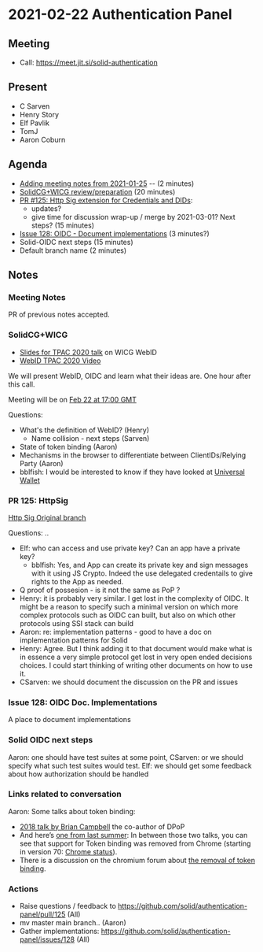 # 2021-02-22 Authentication Panel

## Meeting
 * Call: https://meet.jit.si/solid-authentication

## Present

* C Sarven
* Henry Story
* Elf Pavlik
* TomJ
* Aaron Coburn

## Agenda

* [Adding meeting notes from 2021-01-25](https://github.com/solid/authentication-panel/pull/122/files) -- (2 minutes)
*  [SolidCG+WICG review/preparation](https://github.com/WICG/WebID/issues/54#issuecomment-779405599) (20 minutes)
*  [PR #125: Http Sig extension for Credentials and DIDs](https://github.com/solid/authentication-panel/pull/125): 
    *  updates? 
    *  give time for discussion wrap-up / merge by 2021-03-01? Next steps? (15 minutes)
* [Issue 128: OIDC - Document implementations](https://github.com/solid/authentication-panel/issues/128) (3 minutes?)
* Solid-OIDC next steps (15 minutes)
* Default branch name (2 minutes)

## Notes

### Meeting Notes

PR of previous notes accepted. 

### SolidCG+WICG 

* [Slides for TPAC 2020 talk](https://lists.w3.org/Archives/Public/www-archive/2020Oct/att-0010/The_Web_Platform__Privacy_and_Federation_-_TPAC.pdf) on WICG WebID
* [WebID TPAC 2020 Video](https://www.youtube.com/watch?v=PMfp2qPW-RY)

We will present WebID, OIDC and learn what their ideas are.
One hour after this call.

Meeting will be on [Feb 22 at 17:00 GMT](https://meet.jit.si/solid-wicg-identity-authentication)

Questions:
* What's the definition of WebID? (Henry)
  * Name collision - next steps (Sarven)
* State of token binding (Aaron)
* Mechanisms in the browser to differentiate between ClientIDs/Relying Party (Aaron)
* bblfish: I would be interested to know if they have looked at [Universal Wallet](https://w3c-ccg.github.io/universal-wallet-interop-spec/) 

### PR 125: HttpSig

[Http Sig Original branch](https://github.com/bblfish/authentication-panel/blob/HttpSig/HttpSignature.md)

Questions: ..
- Elf: who can access and use private key? Can an app have a private key?
  + bblfish: Yes, and App can create its private key and sign messages with it using JS Crypto. 
    Indeed the use delegated credentails to give rights to the App as needed.
- Q proof of possesion - is it not the same as PoP ? 
- Henry: it is probably very similar. I get lost in the complexity of OIDC.
  It might be a reason to specify such a minimal version on which more complex protocols such as OIDC can built, but also on which other protocols using SSI stack can build
- Aaron: re: implementation patterns - good to have a doc on implementation patterns for Solid
- Henry: Agree. But I think adding it to that document would make what is in essence a very simple protocol get lost in very open ended decisions choices. I could start thinking of writing other documents on how to use it.
- CSarven: we should document the discussion on the PR and issues

### Issue 128: OIDC Doc. Implementations

A place to document implementations

### Solid OIDC next steps

Aaron: one should have test suites at some point, 
CSarven: or we should specify what such test suites would test.
Elf: we should get some feedback about how authorization should be handled

### Links related to conversation

Aaron: Some talks about token binding: 
* [2018 talk by Brian Campbell](https://www.youtube.com/watch?v=m6ssv-MtJDw&ab_channel=Identiverse) the co-author of DPoP
* And here’s [one from last summer](https://identiverse.gallery.video/detail/videos/standards/video/6185106704001/the-burden-of-proof?autoStart=true):
In between those two talks, you can see that support for Token binding was removed from Chrome (starting in version 70: [Chrome status](https://www.chromestatus.com/feature/5097603234529280)).
* There is a discussion on the chromium forum about [the removal of token binding](https://groups.google.com/a/chromium.org/g/blink-dev/c/OkdLUyYmY1E/m/w2ESAeshBgAJ).

### Actions
* Raise questions / feedback to https://github.com/solid/authentication-panel/pull/125 (All)
* mv master main branch.. (Aaron)
* Gather implementations: https://github.com/solid/authentication-panel/issues/128 (All)

